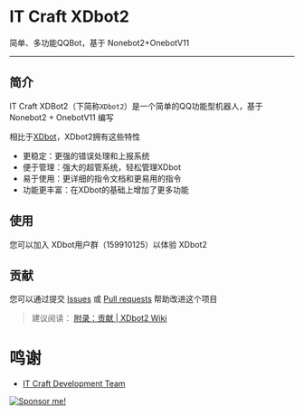 <!--Logo位-->

# IT Craft XDbot2

简单、多功能QQBot，基于 Nonebot2+OnebotV11
 
-----

## 简介

IT Craft XDBot2（下简称`XDbot2`）是一个简单的QQ功能型机器人，基于 Nonebot2 + OnebotV11 编写

相比于[XDbot](https://github.com/This-is-XiaoDeng/XDbot)，XDbot2拥有这些特性

- 更稳定：更强的错误处理和上报系统
- 便于管理：强大的超管系统，轻松管理XDbot
- 易于使用：更详细的指令文档和更易用的指令
- 功能更丰富：在XDbot的基础上增加了更多功能

## 使用

您可以加入 XDbot用户群（159910125）以体验 XDbot2

## 贡献

您可以通过提交 [Issues](https://github.com/This-is-XiaoDeng/XDbot2/issues) 或 [Pull requests](https://github.com/This-is-XiaoDeng/XDbot2/pulls) 帮助改进这个项目

> 建议阅读： [附录：贡献 | XDbot2 Wiki](https://github.com/This-is-XiaoDeng/XDbot2/wiki/%E9%99%84%E5%BD%95%EF%BC%9A%E8%B4%A1%E7%8C%AE) 

# 鸣谢

- [IT Craft Development Team](https://itcdt.top)

<a href="https://pay.thisisxd.top/"><img src="https://img.shields.io/badge/Sponsor%20me!-green?logo=wechat&amp;logoColor=white&amp;style=flat" alt="Sponsor me!"></a>

